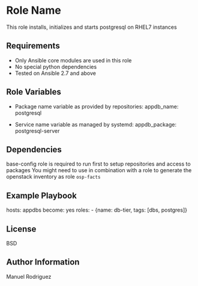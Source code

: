 Role Name
=========

This role installs, initializes and starts postgresql on RHEL7 instances

Requirements
------------

- Only Ansible core modules are used in this role
- No special python dependencies
- Tested on Ansible 2.7 and above

Role Variables
--------------

- Package name variable as provided by repositories:
appdb_name: postgresql

- Service name variable as managed by systemd: 
appdb_package: postgresql-server

Dependencies
------------

base-config role is required to run first to setup repositories and access to packages
You might need to use in combination with a role to generate the openstack inventory as role `osp-facts`

Example Playbook
----------------

  hosts: appdbs
  become: yes
  roles:
    - {name: db-tier, tags: [dbs, postgres]}

License
-------

BSD

Author Information
------------------

Manuel Rodriguez
